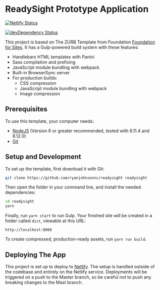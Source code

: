 # ReadySight Prototype Application

[![Netlify Status](https://api.netlify.com/api/v1/badges/5fa7da9d-3687-41c0-88d9-6fe9b8fa58f9/deploy-status)](https://app.netlify.com/sites/readysight/deploys)

[![devDependency Status](https://david-dm.org/zurb/foundation-zurb-template/dev-status.svg)](https://david-dm.org/zurb/foundation-zurb-template#info=devDependencies)

This project is based on The ZURB Template from Foundation [Foundation for Sites](http://foundation.zurb.com/sites). It has a Gulp-powered build system with these features:

- Handlebars HTML templates with Panini
- Sass compilation and prefixing
- JavaScript module bundling with webpack
- Built-in BrowserSync server
- For production builds:
  - CSS compression
  - JavaScript module bundling with webpack
  - Image compression

## Prerequisites

To use this template, your computer needs:

- [NodeJS](https://nodejs.org/en/) (Version 6 or greater recommended, tested with 6.11.4 and 8.12.0)
- [Git](https://git-scm.com/)

## Setup and Development

To set up the template, first download it with Git:

```bash
git clone https://github.com/ryanjohnsonnc/readysight readysight
```

Then open the folder in your command line, and install the needed dependencies:

```bash
cd readysight
yarn
```

Finally, run `yarn start` to run Gulp. Your finished site will be created in a folder called `dist`, viewable at this URL:

```
http://localhost:8000
```

To create compressed, production-ready assets, run `yarn run build`.

## Deploying The App

This project is set up to deploy to [Netlify](https://www.netlify.com/). The setup is handled outside of the codebase and entirely on the Netlify service. Deployments will be triggered on a push to the Master branch, so be careful not to push any breaking changes to the Mast branch. 